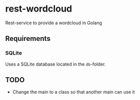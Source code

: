 # rest-wordcloud
Rest-service to provide a wordcloud in Golang

## Requirements
### SQLite
Uses a SQLite database located in the `db`-folder.

## TODO
 - Change the main to a class so that another main can use it